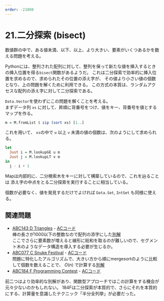 ```yaml
---
order: -21000
---
```

# 21.二分探索 (bisect)

数値群の中で、ある値未満、以下、以上、より大きい、要素がいくつあるかを数える問題を考える。

Pythonには、整列された配列に対して、整列を保って新たな値を挿入するときの挿入位置を得る`bisect`関数があるようだ。
これは二分探索で効率的に挿入位置を求めるので、求められたその位置の添え字が、
その値より小さい値の個数となり、上の問題を解くために利用できる。
この方式の本質は、ランダムアクセスな配列の添え字に対して二分探索である。

`Data.Vector`を使わずにこの問題を解くことを考える。  
まずデータ列 `xs` に対して、昇順に背番号をつけ、値をキー、背番号を値とするマップを作る。

```haskell
m = M.fromList $ zip (sort xs) [1..]
```

これを用いて、
`xs`の中で `u` 以上 `v` 未満の値の個数は、次のようにして求められる。

```haskell
let
  Just i = M.lookupGE u m
  Just j = M.lookupLT v m
in
  j - i + 1
```

Mapは内部的に、二分検索木をキーに対して構築しているので、これを辿ることは
添え字の中点をとる二分探索を実行することに相当している。

個数が必要なく、値を発見するだけでよければ `Data.Set`, `IntSet` も同様に使える。

## 関連問題

- [ABC143 D Triangles](https://atcoder.jp/contests/abc143/tasks/abc143_d) - [ACコード](https://atcoder.jp/contests/abc143/submissions/28779419)  
棒の長さが1000以下の整数なので配列の添字にした[別解](https://atcoder.jp/contests/abc143/submissions/14003171)  
ここでさらに要素数が増えると線形に総和を取るのが難しいので、セグメント木のようなデータ構造を導入する必要が生じるか。
- [ABC077 C Snuke Festival](https://atcoder.jp/contests/abc077/tasks/arc084_a) - [ACコード](https://atcoder.jp/contests/abc077/submissions/28791823)  
問題に特化したアルゴリズムで、大きい方から順にmergesortのように比較して個数を数えることで、 $O(n)$ で計算する[別解](https://atcoder.jp/contests/abc077/submissions/28780649)
- [ABC184 F Programming Contest](https://atcoder.jp/contests/abc184/tasks/abc184_f) - [ACコード](https://atcoder.jp/contests/abc184/submissions/28792499)

前二つはより効率的な別解があり、関数型アプローチではこの計算をする機会が元々少ないのかもしれない。
184Fは二分探索が本質的で、さらにそれを本質的にする、計算量を意識したテクニック「半分全列挙」が必要だった。
